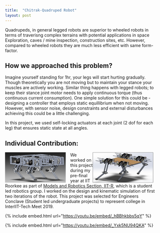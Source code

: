 ```yaml
---
title:  "Chitrak-Quadruped Robot"
layout: post
---
```


Quadrupeds, in general legged robots are superior to wheeled robots in terms of traverisng complex terrains with potential applications in space Exploration, caves / mine inspection, construction sites, etc. However, compared to wheeled robots they are much less efficient with same form-factor. 



## How we approached this problem?
Imagine yourself standing for 1hr, your legs will start hurting gradually. Though theoretically you are not moving but to maintain your stance your muscles are actively working. Similar thing happens with legged robots; to keep their stance joint motor needs to apply continuous torque (thus continuous current consumption). One simple solution for this could be - designing a controller that employs static equillibrium when not moving. However, with sensor noise, design constraints and external disturbances achieving this could be a little challenging.

In this project, we used self-locking actuators at each joint (2 dof for each leg) that ensures static state at all angles.

## Individual Contribution:
<img align="left" width="200px" height="100px" src="/assets/Chitrak_Iteration_1.png" style="padding-right: 15px;">

<img align="right" width="200px" height="100px" src="/assets/Chitrak_Iteration_2.png" style="padding-right: 15px;">

We worked on this project during my pre-final year at IIT Roorkee as part of [Models and Robotics Section, IIT-R](https://mars.iitr.ac.in/), which is a student led robotics group. I worked on the design and kinematic simulation of first two iterations of the robot. This project was selected for Engineers Conclave (Student led undergraduate projects) to represent college in InterIIT-Tech Meet 2019. 

{% include embed.html url="https://youtu.be/embed/_hBBhkbbs5qY" %}

{% include embed.html url="https://youtu.be/embed/_Yxk5NU94QKA" %}